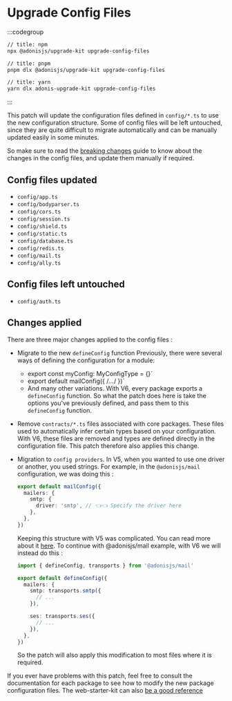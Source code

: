 # Upgrade Config Files

:::codegroup

```sh
// title: npm
npx @adonisjs/upgrade-kit upgrade-config-files
```

```sh
// title: pnpm
pnpm dlx @adonisjs/upgrade-kit upgrade-config-files
```

```sh
// title: yarn
yarn dlx adonis-upgrade-kit upgrade-config-files
```

:::

This patch will update the configuration files defined in `config/*.ts` to use the new configuration structure. Some of config files will be left untouched, since they are quite difficult to migrate automatically and can be manually updated easily in some minutes.

So make sure to read the [breaking changes](../other/other_breaking_changes.md) guide to know about the changes in the config files, and update them manually if required.

## Config files updated

- `config/app.ts`
- `config/bodyparser.ts`
- `config/cors.ts`
- `config/session.ts`
- `config/shield.ts`
- `config/static.ts`
- `config/database.ts`
- `config/redis.ts`
- `config/mail.ts`
- `config/ally.ts`

## Config files left untouched

- `config/auth.ts`

## Changes applied

There are three major changes applied to the config files :

- Migrate to the new `defineConfig` function
  Previously, there were several ways of defining the configuration for a module:
  - export const myConfig: MyConfigType = {}`
  - export default mailConfig({ /_..._/ })`
  - And many other variations.
    With V6, every package exports a `defineConfig` function. So what the patch does here is take the options you've previously defined, and pass them to this `defineConfig` function.
- Remove `contracts/*.ts` files associated with core packages. These files used to automatically infer certain types based on your configuration. With V6, these files are removed and types are defined directly in the configuration file. This patch therefore also applies this change.
- Migration to `config providers`. In V5, when you wanted to use one driver or another, you used strings. For example, in the `@adonisjs/mail` configuration, we was doing this :

  ```ts
  export default mailConfig({
    mailers: {
      smtp: {
        driver: 'smtp', // 👈👈 Specify the driver here
      },
    },
  })
  ```

  Keeping this structure with V5 was complicated. You can read more about it [here](https://github.com/adonisjs/road-to-v6/discussions/41).
  To continue with @adonisjs/mail example, with V6 we will instead do this :

  ```ts
  import { defineConfig, transports } from '@adonisjs/mail'

  export default defineConfig({
    mailers: {
      smtp: transports.smtp({
        // ...
      }),

      ses: transports.ses({
        // ...
      }),
    },
  })
  ```

  So the patch will also apply this modification to most files where it is required.

If you ever have problems with this patch, feel free to consult the documentation for each package to see how to modify the new package configuration files. The web-starter-kit can also [be a good reference](https://github.com/adonisjs/web-starter-kit/tree/main/config)
